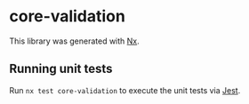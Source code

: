 # core-validation

This library was generated with [Nx](https://nx.dev).

## Running unit tests

Run `nx test core-validation` to execute the unit tests via [Jest](https://jestjs.io).
